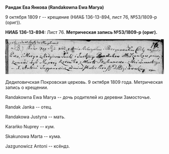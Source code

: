 **Рандак Ева Янкова (Randakowna Ewa Marya)**

9 октября 1809 г -- крещение (НИАБ 136-13-894, лист 76, №53/1809-р
(ориг)).

**НИАБ 136-13-894:** Лист 76. **Метрическая запись №53/1809-р (ориг).**

![](./media/ddd32aabf83e9ad1aff8f269c171bbaa019854bd.png)

Дедиловичская Покровская церковь. 9 октября 1809 года. Метрическая
запись о крещении.

Randakowna Ewa Marya -- дочь родителей из деревни Замосточье.

Randak Janka -- отец.

Randakowa Justyna -- мать.

Karańko Nuprey -- кум.

Skakunowa Marta -- кума.

Jazgunowicz Antoni -- ксёндз.
